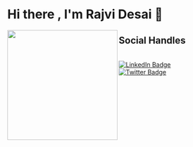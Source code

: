 <h1> Hi there , I'm <b>Rajvi Desai</b> 👋</h1>
<div align="center">
<img src="https://media.giphy.com/media/L1R1tvI9svkIWwpVYr/giphy.gif"  style="width: 250px; height:250px; " align="left">
</div>

<div id="badges">
<h2> Social Handles </h2><br/>
  <a href="https://www.linkedin.com/in/rajvidesai12/"><img src="https://img.shields.io/badge/LinkedIn-blue?style=for-the-badge&logo=linkedin&logoColor=white" alt="LinkedIn Badge"/></a> <br/>
  <a href="https://twitter.com/CuriousRajvi">  <img src="https://img.shields.io/badge/Twitter-blue?style=for-the-badge&logo=twitter&logoColor=white" alt="Twitter Badge"/></a>
</div>
